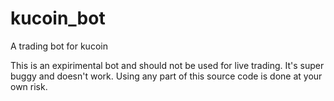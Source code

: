 # kucoin_bot
A trading bot for kucoin

This is an expirimental bot and should not be used for live trading. It's super buggy and doesn't work.
Using any part of this source code is done at your own risk.
